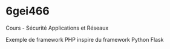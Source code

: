# 6gei466
Cours - Sécurité Applications et Réseaux 

Exemple de framework PHP inspire du framework Python Flask

